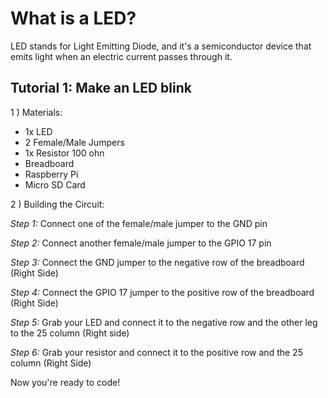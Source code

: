 # What is a LED?
LED stands for Light Emitting Diode, and it's a semiconductor device that emits light when
an electric current passes through it.

## Tutorial 1: Make an LED blink
1 ) Materials:
   
- 1x LED
- 2 Female/Male Jumpers
- 1x Resistor 100 ohn
- Breadboard
- Raspberry Pi
- Micro SD Card
  
2 ) Building the Circuit:

_Step 1:_ 
Connect one of the female/male jumper to the GND pin
 
_Step 2:_
Connect another female/male jumper to the GPIO 17 pin

_Step 3:_ 
Connect the GND jumper to the negative row of the breadboard (Right Side)

_Step 4:_
Connect the GPIO 17 jumper to the positive row of the breadboard (Right Side)

_Step 5:_
Grab your LED and connect it to the negative row and the other leg to the 25 column (Right side)

_Step 6:_
Grab your resistor and connect it to the positive row and the 25 column (Right Side)


Now you're ready to code!

